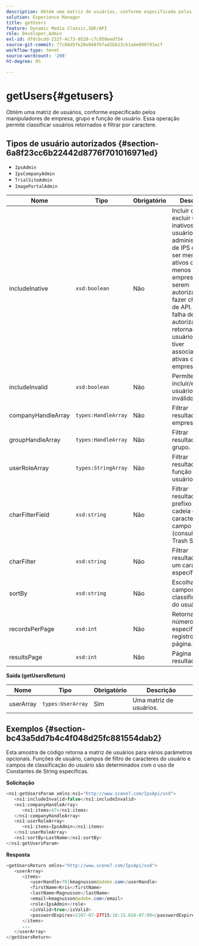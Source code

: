 ```yaml
---
description: Obtém uma matriz de usuários, conforme especificado pelos manipuladores de empresa, grupo e função de usuário. Essa operação permite classificar usuários retornados e filtrar por caractere.
solution: Experience Manager
title: getUsers
feature: Dynamic Media Classic,SDK/API
role: Developer,Admin
exl-id: dfdcbcdd-232f-4c73-9520-c7c958eedf54
source-git-commit: 77c88d5fe20e048f6fad2bb23cb1abe090793acf
workflow-type: tm+mt
source-wordcount: '208'
ht-degree: 0%

---
```


# getUsers{#getusers}

Obtém uma matriz de usuários, conforme especificado pelos manipuladores de empresa, grupo e função de usuário. Essa operação permite classificar usuários retornados e filtrar por caractere.

## Tipos de usuário autorizados {#section-6a8f23cc6b22442d8776f701016971ed}

* `IpsAdmin`
* `IpsCompanyAdmin`
* `TrialSiteAdmin`
* `ImagePortalAdmin`


| Nome | Tipo | Obrigatório | Descrição |
|---|---|---|---|
| includeInative | `xsd:boolean` | Não | Incluir ou excluir usuários inativos. Os usuários não administradores de IPS devem ser membros ativos de pelo menos uma empresa para serem autorizados a fazer chamadas de API. Uma falha de autorização é retornada se o usuário não tiver associações ativas da empresa. |
| includeInvalid | `xsd:boolean` | Não | Permite incluir/excluir usuários inválidos. |
| companyHandleArray | `types:HandleArray` | Não | Filtrar resultados por empresa. |
| groupHandleArray | `types:HandleArray` | Não | Filtrar resultados por grupo. |
| userRoleArray | `types:StringArray` | Não | Filtrar resultados por função de usuário. |
| charFilterField | `xsd:string` | Não | Filtrar resultados pelo prefixo da cadeia de caracteres do campo (consulte [!DNL Trash State).] |
| charFilter | `xsd:string` | Não | Filtrar resultados por um caractere específico. |
| sortBy | `xsd:string` | Não | Escolha de campos de classificação do usuário. |
| recordsPerPage | `xsd:int` | Não | Retorna o número especificado de registros por página. |
| resultsPage | `xsd:int` | Não | Página de resultados. |

**Saída (getUsersReturn)**

| Nome | Tipo | Obrigatório | Descrição |
|---|---|---|---|
| userArray | `types:UserArray` | Sim | Uma matriz de usuários. |

## Exemplos {#section-bc43a5dd7b4c4f048d25fc881554dab2}

Esta amostra de código retorna a matriz de usuários para vários parâmetros opcionais. Funções de usuário, campos de filtro de caracteres do usuário e campos de classificação do usuário são determinados com o uso de Constantes de String específicas.

**Solicitação**

```java
<ns1:getUsersParam xmlns:ns1="http://www.scene7.com/IpsApi/xsd">
   <ns1:includeInvalid>false</ns1:includeInvalid>
   <ns1:companyHandleArray>
      <ns1:items>47</ns1:items>
   </ns1:companyHandleArray>
   <ns1:userRoleArray>
      <ns1:items>IpsAdmin</ns1:items>
   </ns1:userRoleArray>
   <ns1:sortBy>LastName</ns1:sortBy>
</ns1:getUsersParam>
```

**Resposta**

```java
<getUsersReturn xmlns="http://www.scene7.com/IpsApi/xsd">
   <userArray>
      <items>
         <userHandle>70|kmagnusson@adobe.com</userHandle>
         <firstName>Kris</firstName>
         <lastName>Magnusson</lastName>
         <email>kmagnusson@adobe.com</email>
         <role>IpsAdmin</role>
         <isValid>true</isValid>
         <passwordExpires>2107-07-27T15:18:15.816-07:00</passwordExpires>
      </items>
      ...
   </userArray>
</getUsersReturn>
```
